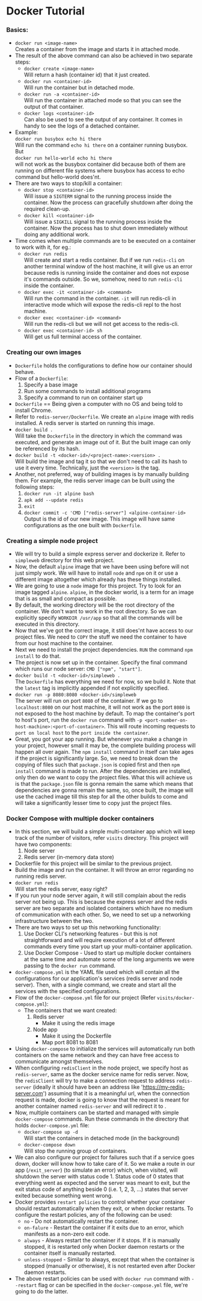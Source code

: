 # Docker Tutorial

### Basics:
- `docker run <image-name>`<br/> Creates a container from the image and starts it in attached mode.
- The result of the above command can also be achieved in two separate steps:
    - `docker create <image-name>`<br/> Will return a hash (container id) that it just created.
    - `docker run <container-id>`<br/> Will run the container but in detached mode.
    - `docker run -a <container-id>`<br/> Will run the container in attached mode so that you can see the output of that container.
    - `docker logs <container-id>`<br/> Can also be used to see the output of any container. It comes in handy to see the logs of a detached container.
- Example:<br/> `docker run busybox echo hi there`<br/> Will run the command `echo hi there` on a container running busybox.<br/> But<br/> `docker run hello-world echo hi there`<br/> will not work as the busybox container did because both of them are running on different file systems where busybox has access to echo command but hello-world does'nt.
- There are two ways to stop/kill a container:
    - `docker stop <container-id>`<br/> Will issue a `SIGTERM` signal to the running process inside the container. Now the process can gracefully shutdown after doing the required clean-up.
    - `docker kill <container-id>`<br/> Will issue a `SIGKILL` signal to the running process inside the container. Now the process has to shut down immediately without doing any additional work.
- Time comes when multiple commands are to be executed on a container to work with it, for eg.:
    - `docker run redis`<br/> Will create and start a redis container. But if we run `redis-cli` on another terminal window of the host machine, it will give us an error because redis is running inside the container and does not expose it's commands outside. So we, somehow, need to run `redis-cli` inside the container.
    - `docker exec -it <container-id> <command>`<br/> Will run the command in the container. `-it` will run redis-cli in interactive mode which will expose the redis-cli repl to the host machine.
    - `docker exec <container-id> <command>`<br/> Will run the redis-cli but we will not get access to the redis-cli.
    - `docker exec <container-id> sh`<br/> Will get us full terminal access of the container.

### Creating our own images
- `Dockerfile` holds the configurations to define how our container should behave.
- Flow of a `Dockerfile`:
    1. Specify a base image
    2. Run some commands to install additional programs
    3. Specify a command to run on container start up
- `Dockerfile` == Being given a computer with no OS and being told to install Chrome.
- Refer to `redis-server/Dockerfile`. We create an `alpine` image with redis installed. A redis server is started on running this image.
- `docker build .`<br/> Will take the `Dockerfile` in the directory in which the command was executed, and generate an image out of it. But the built image can only be referenced by its hash.
- `docker build -t <docker-id>/<project-name>:<version> .`<br/> Will build the image and tag it so that we don't need to call its hash to use it every time.  Technically, just the `<version>` is the tag.
- Another, not preferred, way of building images is by manually building them. For example, the redis server image can be built using the following steps:
    1. `docker run -it alpine bash`
    2. `apk add --update redis`
    3. `exit`
    4. `docker commit -c 'CMD ["redis-server"] <alpine-container-id>`<br/> Output is the id of our new image. This image will have same configurations as the one built with `Dockerfile`.

### Creating a simple node project
- We will try to build a simple express server and dockerize it. Refer to `simpleweb` directory for this web project.
- Now, the default `alpine` image that we have been using before will not just simply work. We will have to install `node` and `npm` on it or use a different image altogether which already has these things installed.
- We are going to use a `node` image for this project. Try to look for an image tagged `alpine`. `alpine`, in the docker world, is a term for an image that is as small and compact as possible.
- By default, the working directory will be the root directory of the container. We don't want to work in the root directory. So we can explicitly specify `WORKDIR /usr/app` so that all the commands will be executed in this directory. 
- Now that we've got the correct image, it still does'nt have access to our project files. We need to `COPY` the stuff we need the container to have from our host machine to the container.
- Next we need to install the project dependencies. `RUN` the command `npm install` to do that.
- The project is now set up in the container. Specify the final command which runs our node server: `CMD ["npm", "start"]`.
- `docker build -t <docker-id>/simpleweb .`<br/> The `Dockerfile` has everything we need for now, so we build it. Note that the `latest` tag is implicitly appended if not explicitly specified.
- `docker run -p 8080:8080 <docker-id>/simpleweb`<br/> The server will run on port `8080` of the container. If we go to `localhost:8080` on our host machine, it will not work as the port `8080` is not exposed to the host machine by default. To map the container's port to host's port, run the `docker run` command with `-p <port-number-on-host-machine>:<port-of-container>`. This will route incoming requests to `port on local host` to the `port inside the container`.  
- Great, you got your app running. But whenever you make a change in your project, however small it may be, the complete building process will happen all over again. The `npm install` command in itself can take ages if the project is significantly large. So, we need to break down the copying of files such that `package.json` is copied first and then `npm install` command is made to run. After the dependencies are installed, only then do we want to copy the project files. What this will achieve us is that the `package.json` file is gonna remain the same which means that dependencies are gonna remain the same, so, once built, the image will use the cached image till this step for all the other builds to come and will take a significantly lesser time to copy just the project files.

### Docker Compose with multiple docker containers
- In this section, we will build a simple multi-container app which will keep track of the number of visitors, refer `visits` directory. This project will have two components:
    1. Node server
    2. Redis server (in-memory data store)
- Dockerfile for this project will be similar to the previous project.
- Build the image and run the container. It will throw an error regarding no running redis server.
- `docker run redis`<br/> Will start the redis server, easy right?
- If you run your node server again, it will still complain about the redis server not being up. This is because the express server and the redis server are two separate and isolated containers which have no medium of communication with each other. So, we need to set up a networking infrastructure between the two.
- There are two ways to set up this networking functionality:
    1. Use Docker CLI's networking features - but this is not straightforward and will require execution of a lot of different commands every time you start up your multi-container application.
    2. Use Docker Compose - Used to start up multiple docker containers at the same time and automate some of the long arguments we were passing to the `docker run` command.
- `docker-compose.yml` is the YAML file used which will contain all the configurations for our application's services (redis server and node server). Then, with a single command, we create and start all the services with the specified configurations.
- Flow of the `docker-compose.yml` file for our project (Refer `visits/docker-compose.yml`):
    - The containers that we want created:
        1. Redis server
            - Make it using the redis image
        2. Node app
            - Make it using the Dockerfile
            - Map port 8081 to 8081
- Using `docker-compose` to initialize the services will automatically run both containers on the same network and they can have free access to communicate amongst themselves.
- When configuring `redisClient` in the node project, we specify host as `redis-server`, same as the docker service name for redis server. Now, the `redisClient` will try to make a connection request to address `redis-server` (ideally it should have been an address like 'https://my-redis-server.com') assuming that it is a meaningful url, when the connection request is made, docker is going to know that the request is meant for another container named `redis-server` and will redirect it to .
- Now, multiple containers can be started and managed with simple `docker-compose` commands. Run these commands in the directory that holds `docker-compose.yml` file:
    - `docker-compose up -d`<br/> Will start the containers in detached mode (in the background)
    - `docker-compose down`<br/> Will stop the running group of containers.
- We can also configure our project for failures such that if a service goes down, docker will know how to take care of it. So we make a route in our app (`/exit_server`) (to simulate an error) which, when visited, will shutdown the server with status code 1. Status code of 0 states that everything went as expected and the server was meant to exit, but the exit status code of anything beside 0 (i.e. 1, 2, 3, ...) states that server exited because something went wrong.
- Docker provides `restart policies` to control whether your container should restart automatically when they exit, or when docker restarts. To configure the restart policies, any of the following can be used:
    - `no` - Do not automatically restart the container.
    - `on-falure` - Restart the container if it exits due to an error, which manifests as a non-zero exit code.
    - `always` - Always restart the container if it stops. If it is manually stopped, it is restarted only when Docker daemon restarts or the container itself is manually restarted.
    - `unless-stopped` - Similar to always, except that when the container is stopped (manually or otherwise), it is not restarted even after Docker daemon restarts.
- The above restart policies can be used with `docker run` command with `--restart` flag or can be specified in the `docker-compose.yml` file, we're going to do the latter.


